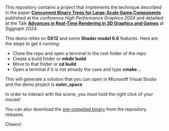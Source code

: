 This repository contains a project that implements the technique described in the paper [**Concurrent Binary Trees for Large-Scale Game Components**](https://arxiv.org/abs/2407.02215) published at the conference *High Performance Graphics 2024* and detailled at the Talk [**Advances in Real-Time Rendering in 3D Graphics and Games**](https://advances.realtimerendering.com/) at *Siggraph 2024*.

This demo relies on **DX12** and some **Shader model 6.6** features. Here are the steps to get it running:

- Clone the repo and open a terminal in the root folder of the repo
- Create a build folder or **mkdir build**
- Move to that folder or **cd build**
- Open a terminal if it is not already the case and type **cmake ..**

This will generate a solution that you can open in Microsoft Visual Studio and the demo project is **outer_space**

In order to interact with the scene, you must hold the right click of your mouse!

You can also download the [pre-compiled binary](https://github.com/AnisB/large_cbt/releases) from the repository releases.

Cheers!
